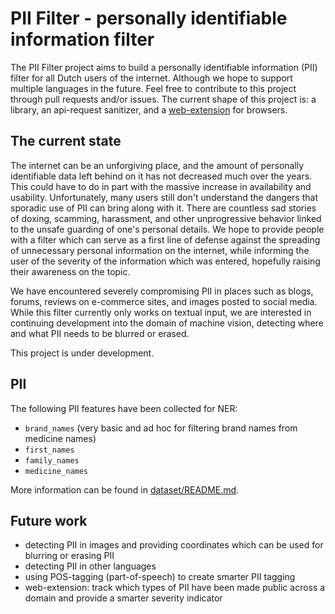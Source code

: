 # <a name="title">PII Filter - personally identifiable information filter</a>

The PII Filter project aims to build a personally identifiable information (PII) filter for all Dutch users of the
internet. Although we hope to support multiple languages in the future. Feel free to contribute to this project through
pull requests and/or issues. The current shape of this project is: a library, an api-request sanitizer, and a
[web-extension](https://github.com/prolody/piif_web_ext) for browsers.

## <a name="current_state">The current state</a>

The internet can be an unforgiving place, and the amount of personally identifiable data left behind on it has not 
decreased much over the years. This could have to do in part with the massive increase in availability and usability. 
Unfortunately, many users still don't understand the dangers that sporadic use of PII can bring along with it. There are
countless sad stories of doxing, scamming, harassment, and other unprogressive behavior linked to the unsafe guarding 
of one's personal details. We hope to provide people with a filter which can serve as a first line of defense against 
the spreading of unnecessary personal information on the internet, while informing the user of the severity of the 
information which was entered, hopefully raising their awareness on the topic.

We have encountered severely compromising PII in places such as blogs, forums, reviews on e-commerce sites, and images
posted to social media. While this filter currently only works on textual input, we are interested in continuing
development into the domain of machine vision, detecting where and what PII needs to be blurred or erased.

This project is under development.

## <a name="pii">PII</a>

The following PII features have been collected for NER:

- `brand_names` (very basic and ad hoc for filtering brand names from medicine names)
- `first_names`
- `family_names`
- `medicine_names`

More information can be found in [dataset/README.md](dataset/README.md).


## <a name="future_work">Future work</a>

- detecting PII in images and providing coordinates which can be used for blurring or erasing PII
- detecting PII in other languages
- using POS-tagging (part-of-speech) to create smarter PII tagging
- web-extension: track which types of PII have been made public across a domain and provide a smarter severity indicator

